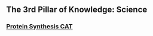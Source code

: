## The 3rd Pillar of Knowledge: Science

### [Protein Synthesis CAT](/year10/science/bio/prosynth.html)
